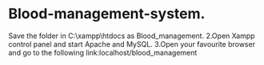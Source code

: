 # Blood-management-system.
Save the folder in C:\xampp\htdocs as Blood_management.
2.Open Xampp control panel and start Apache and MySQL.
3.Open your favourite browser and go to the following link:localhost/blood_management

